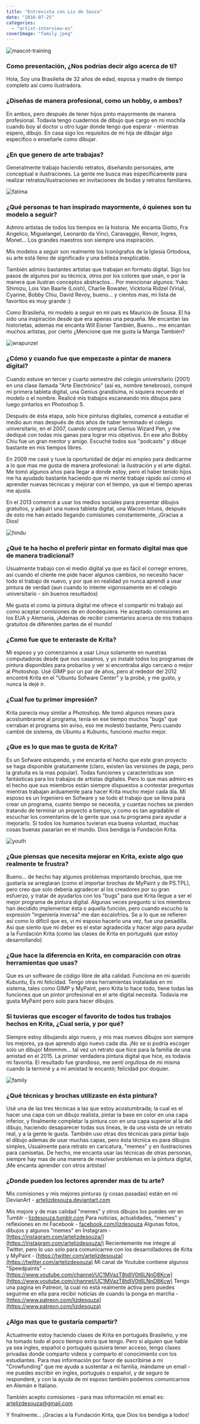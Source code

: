 ```yaml
---
title: "Entrevista con Liz de Souza"
date: "2016-07-25"
categories: 
  - "artist-interview-es"
coverImage: "family.jpeg"
---
```


![mascot-training](images/mascot-training.jpeg)

### Como presentación, ¿Nos podrías decir algo acerca de ti?

Hola, Soy una Brasileña de 32 años de edad, esposa y madre de tiempo completo así como ilustradora.

### ¿Diseñas de manera profesional, como un hobby, o ambos?

En ambos, pero después de tener hijos pinto mayormente de manera profesional. Todavía tengo cuadernos de dibujo que cargo en mi mochila cuando boy al doctor u otro lugar donde tengo que esperar - mientras espero, dibujo. En casa sigo los requisitos de mi hija de dibujar algo especifico o enseñarle como dibujar.

### ¿En que genero de arte trabajas?

Generalmente trabajo haciendo retratos, diseñando personajes, arte conceptual e ilustraciones. La gente me busca mas específicamente para realizar retratos/ilustraciones en invitaciones de bodas y retratos familiares.

![fatima](images/fatima.jpeg)

### ¿Qué personas te han inspirado mayormente, ó quienes son tu modelo a seguir?

Admiro artistas de todos los tiempos en la historia. Me encanta Giotto, Fra Angelico, Miguelangel, Leonardo da Vinci, Caravaggio, Renoir, Ingres, Monet... Los grandes maestros son siempre una inspiración.

Mis modelos a seguir son realmente los Iconógrafos de la Iglesia Ortodoxa, su arte está lleno de significado y una belleza inexplicable.

También admiro bastantes artistas que trabajan en formato digital. Sigo los pasos de algunos por su técnica, otros por los colores que usan, o por la manera que ilustran conceptos abstractos... Por mencionar algunos: Yuko Shimizu, Lois Van Baarle (Loish), Charlie Bowater, Vicktoria Ridzel (Viria), Cyarine, Bobby Chiu, David Revoy, bueno... y cientos mas, mi lista de favoritos es muy grande :)

Como Brasileña, mi modelo a seguir en mi país es Mauricio de Sousa. El ha sido una inspiración desde que era apenas una pequeña. Me encantan las historietas, ademas me encanta Will Eisner También, Bueno... me encantan muchos artistas, por cierto ¿Mencione que me gusta la Manga También?

![wrapunzel](images/wrapunzel.jpeg)

### ¿Cómo y cuando fue que empezaste a pintar de manera digital?

Cuando estuve en tercer y cuarto semestre del colegio universitario (2001) en una clase llamada "Arte Electrónico" (así es, nombre tenebroso), compré mi primera tableta digital, una Genius grandísima, ni siquiera recuerdo el modelo o el nombre. Realicé mis trabajos escaneando mis dibujos para luego pintarlos en Photoshop 5.

Después de ésta etapa, solo hice pinturas digitales, comencé a estudiar el medio aun mas después de dos años de haber terminado el colegio universitario, en el 2007, cuando compre una Genius Wizard Pen, y me dediqué con todas mis ganas para lograr mis objetivos. En ese año Bobby Chiu fue un gran mentor y amigo. Escuché todos sus "podcasts" y dibuje bastante en mis tiempos libres.

En 2009 me casé y tuve la oportunidad de dejar mi empleo para dedicarme a lo que mas me gusta de manera profesional: la ilustración y el arte digital. Me tomó algunos años para llegar a donde estoy, pero el haber tenido hijos me ha ayudado bastante haciendo que mi mente trabaje rápido así como el aprender nuevas técnicas y mejorar con el tiempo, ya que el tiempo apenas me ajusta.

En el 2013 comencé a usar los medios sociales para presentar dibujos gratuitos, y adquirí una nueva tableta digital, una Wacom Intuos, después de esto me han estado llegando comisiones constantemente, ¡Gracias a Dios!

![hindu](images/hindu.jpeg)

### ¿Qué te ha hecho el preferir pintar en formato digital mas que de manera tradicional?

Usualmente trabajo con el medio digital ya que es fácil el corregir errores, así cuando el cliente me pide hacer algunos cambios, no necesito hacer todo el trabajo de nuevo, y por que en realidad yo nunca aprendí a usar pintura de verdad (aun cuando lo intente vigorosamente en el colegio universitario - sin buenos resultados)

Me gusta el como la pintura digital me ofrece el compartir mi trabajo así como aceptar comisiones de en dondequiera. He aceptado comisiones en los EUA y Alemania, ¡Ademas de recibir comentarios acerca de mis trabajos gratuitos de diferentes partes de el mundo!

### ¿Como fue que te enteraste de Krita?

Mi esposo y yo comenzamos a usar Linux solamente en nuestras computadoras desde que nos casamos, y yo instalé todos los programas de pintura disponibles para probarlos y ver si encontraba algo cercano o mejor al Photoshop. Usé GIMP por un par de años, pero al rededor del 2012 encontré Krita en el "Ubuntu Sofware Center" y la probé, y me gusto, y nunca la dejé ir.

### ¿Cual fue tu primer impresión?

Krita parecía muy similar a Photoshop. Me tomó algunos meses para acostumbrarme al programa, tenía en ese tiempo muchos "bugs" que cerraban el programa sin aviso, eso me molestó bastante, Pero cuando cambié de sistema, de Ubuntu a Kubuntu, funcionó mucho mejor.

### ¿Que es lo que mas te gusta de Krita?

Es un Sofware estupendo, y me encanta el hecho que este gran proyecto se haga disponible gratuitamente (claro, existen las versiones de paga, pero la gratuita es la mas popular). Todas funciones y características son fantásticas para los trabajos de artistas digitales. Pero lo que mas admiro es el hecho que sus miembros están siempre dispuestos a contestar preguntas mientras trabajan arduamente para hacer Krita mucho mejor cada día. Mi esposo es un Ingeniero en Sofware y se todo el trabajo que se lleva para crear un programa, cuanto tiempo se necesita, y cuantas noches se pierden tratando de terminar un proyecto a tiempo, y como es tan agradable el escuchar los comentarios de la gente que usa tu programa para ayudar a mejorarlo. Si todos los humanos tuvieran esa buena voluntad, muchas cosas buenas pasarían en el mundo. Dios bendiga la Fundación Krita.

![youth](images/youth.jpeg)

### ¿Que piensas que necesita mejorar en Krita, existe algo que realmente te frustra?

Bueno... de hecho hay algunos problemas importando brochas, que me gustaría se arreglaran (como el importar brochas de MyPaint y de PS.TPL), pero creo que solo debería agradecer al los creadores por su gran esfuerzo, y tratar de ayudarlos con los "bugs" para que Krita llegue a ser el mejor programa de pintura digital. Algunas veces pregunto si los miembros han decidido implementar ésta o aquella función, pero cuando escucho la expresión "ingeniería inversa" me dan escalofríos. Se a lo que se refieren así como lo difícil que es, vi mi esposo hacerlo una vez, fue una pesadilla. Así que siento que mi deber es el estar agradecida y hacer algo para ayudar a la Fundación Krita (como las clases de Krita en portugués que estoy desarrollando)

### ¿Que hace la diferencia en Krita, en comparación con otras herramientas que usas?

Que es un software de código libre de alta calidad. Funciona en mi querido Kubuntu, Es mi felicidad. Tengo otras herramientas instaladas en mi sistema, tales como GIMP y MyPaint, pero Krita lo hace todo, tiene todas las funciones que un pintor profesional en el arte digital necesita. Todavía me gusta MyPaint pero solo para hacer dibujos.

### Si tuvieras que escoger el favorito de todos tus trabajos hechos en Krita, ¿Cual sería, y por qué?

Siempre estoy dibujando algo nuevo, y mis mas nuevos dibujos son siempre los mejores, ya que aprendo algo nuevo cada día. ¡No se si podría escoger solo un dibujo! Mmmmm... tal vez un retrato que hice para la familia de una amistad en el 2015. La primer verdadera pintura digital que hice, es todavía mi favorita. El resultado fue grandioso, me sentí orgullosa de mi misma cuando la terminé y a mi amistad le encantó; felicidad por doquier.

![family](images/family.jpeg)

### ¿Qué técnicas y brochas utilizaste en ésta pintura?

Usé una de las tres técnicas a las que estoy acostumbrada; la cual es el hacer una capa con un dibujo realista, pintar la base en color en una capa inferior, y finalmente completar la pintura con en una capa superior al la del dibujo, haciendo desaparecer todas sus lineas, le da una vista de un retrato real, y a la gente le gusta. También uso otras dos técnicas para pintar bajo el dibujo ademas de usar muchas capas, pero ésta técnica es para dibujos simples, Usualmente para retrato en caricatura, "memes" y en ilustraciones para camisetas. De hecho, me encanta usar las técnicas de otras personas, siempre hay mas de una manera de resolver problemas en la pintura digital, ¡Me encanta aprender con otros artistas!

### ¿Donde pueden los lectores aprender mas de tu arte?

Mis comisiones y mis mejores pinturas (y cosas pasadas) están en mi DevianArt - [artelizdesouza.deviantart.com](http://artelizdesouza.deviantart.com)

Mis mejore y de mas calidad "memes" y otros dibujos los puedes ver en Tumblr - [lizdesouza.tumblr.com](http://lizdesouza.tumblr.com) Para noticias, actualidades, "memes" y reflexiones en mi Facebook - [facebook.com/lizdesouza](http://facebook.com/lizdesouza) Algunas fotos, dibujos y algunos "memes" en Instagram - [https://instagram.com/artelizdesouza/](https://instagram.com/artelizdesouza/) Recientemente me integre al Twitter, pero lo uso solo para comunicarme con los desarrolladores de Krita y MyPaint - [https://twitter.com/artelizdesouza](https://twitter.com/artelizdesouza) Mi canal de Youtube contiene algunos "Speedpaints" - [https://www.youtube.com/channel/UC1MVazT8tdIV0t6LNnD8Kcw](https://www.youtube.com/channel/UC1MVazT8tdIV0t6LNnD8Kcw) Tengo una pagina en Patreon, la cual no está realmente activa pero puedes seguirme en ella para recibir noticias de cuando la ponga en marcha - [https://www.patreon.com/lizdesouza](https://www.patreon.com/lizdesouza)

### ¿Algo mas que te gustaría compartir?

Actualmente estoy haciendo clases de Krita en portugués Brasileño, y me ha tomado todo el poco tiempo extra que tengo. Pero si alguien que hable ya sea ingles, español o portugués quisiera tener acceso, tengo clases privadas donde comparto videos y comparto el conocimiento con los estudiantes. Para mas información por favor de suscribirse a mi "Crowfunding" que me ayuda a sustentar a mi familia, mándame un email - me puedes escribir en ingles, portugués o español, y de seguro te responderé, y con la ayuda de mi esposo también podemos comunicarnos en Alemán e Italiano.

También acepto comisiones - para mas información mi email es: [artelizdesouza@gmail.com](mailto:artelizdesouza@gmail.com)

Y finalmente... ¡Gracias a la Fundación Krita, que Dios los bendiga a todos!
